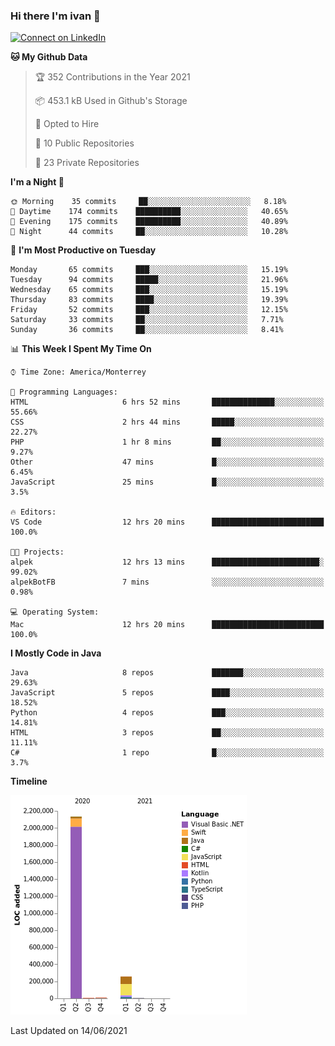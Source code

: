 ### Hi there I'm ivan 👋
[![Connect on LinkedIn](https://img.shields.io/badge/--linkedin?label=LinkedIn&logo=LinkedIn&style=social)](https://www.linkedin.com/in/ivanjtm)
<!--START_SECTION:waka-->
**🐱 My Github Data** 

> 🏆 352 Contributions in the Year 2021
 > 
> 📦 453.1 kB Used in Github's Storage 
 > 
> 💼 Opted to Hire
 > 
> 📜 10 Public Repositories 
 > 
> 🔑 23 Private Repositories  
 > 
**I'm a Night 🦉** 

```text
🌞 Morning    35 commits     ██░░░░░░░░░░░░░░░░░░░░░░░   8.18% 
🌆 Daytime    174 commits    ██████████░░░░░░░░░░░░░░░   40.65% 
🌃 Evening    175 commits    ██████████░░░░░░░░░░░░░░░   40.89% 
🌙 Night      44 commits     ██░░░░░░░░░░░░░░░░░░░░░░░   10.28%

```
📅 **I'm Most Productive on Tuesday** 

```text
Monday       65 commits     ███░░░░░░░░░░░░░░░░░░░░░░   15.19% 
Tuesday      94 commits     █████░░░░░░░░░░░░░░░░░░░░   21.96% 
Wednesday    65 commits     ███░░░░░░░░░░░░░░░░░░░░░░   15.19% 
Thursday     83 commits     ████░░░░░░░░░░░░░░░░░░░░░   19.39% 
Friday       52 commits     ███░░░░░░░░░░░░░░░░░░░░░░   12.15% 
Saturday     33 commits     ██░░░░░░░░░░░░░░░░░░░░░░░   7.71% 
Sunday       36 commits     ██░░░░░░░░░░░░░░░░░░░░░░░   8.41%

```


📊 **This Week I Spent My Time On** 

```text
⌚︎ Time Zone: America/Monterrey

💬 Programming Languages: 
HTML                     6 hrs 52 mins       ██████████████░░░░░░░░░░░   55.66% 
CSS                      2 hrs 44 mins       █████░░░░░░░░░░░░░░░░░░░░   22.27% 
PHP                      1 hr 8 mins         ██░░░░░░░░░░░░░░░░░░░░░░░   9.27% 
Other                    47 mins             █░░░░░░░░░░░░░░░░░░░░░░░░   6.45% 
JavaScript               25 mins             █░░░░░░░░░░░░░░░░░░░░░░░░   3.5%

🔥 Editors: 
VS Code                  12 hrs 20 mins      █████████████████████████   100.0%

🐱‍💻 Projects: 
alpek                    12 hrs 13 mins      ████████████████████████░   99.02% 
alpekBotFB               7 mins              ░░░░░░░░░░░░░░░░░░░░░░░░░   0.98%

💻 Operating System: 
Mac                      12 hrs 20 mins      █████████████████████████   100.0%

```

**I Mostly Code in Java** 

```text
Java                     8 repos             ███████░░░░░░░░░░░░░░░░░░   29.63% 
JavaScript               5 repos             ████░░░░░░░░░░░░░░░░░░░░░   18.52% 
Python                   4 repos             ███░░░░░░░░░░░░░░░░░░░░░░   14.81% 
HTML                     3 repos             ██░░░░░░░░░░░░░░░░░░░░░░░   11.11% 
C#                       1 repo              █░░░░░░░░░░░░░░░░░░░░░░░░   3.7%

```


**Timeline**

![Chart not found](https://raw.githubusercontent.com/ivanjtm/ivanjtm/main/charts/bar_graph.png) 


 Last Updated on 14/06/2021
<!--END_SECTION:waka-->

<!--
<p align="center">
  <img src ="https://github-readme-stats.vercel.app/api?username=ivanjtm&show_icons=true&count_private=true&theme=default&hide_border=true&include_all_commits=true?count_private=true">
  <img src ="https://github-readme-stats.vercel.app/api/top-langs/?username=ivanjtm&layout=compact&hide_border=true&langs_count=50">
  <img src="https://github-readme-stats.vercel.app/api/wakatime?username=ivanjtm&hide_border=true"> 
</p>
-->
